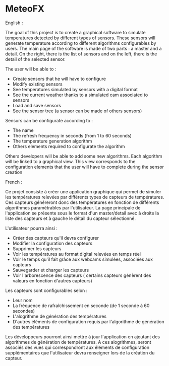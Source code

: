 # MeteoFX


English :

The goal of this project is to create a graphical software to simulate temperatures detected by different types of sensors.
These sensors will generate temperature according to different algorithms configurables by users.
The main page of the software is made of two parts : a master and a detail. On the right, there is the list of sensors and on the left, there is the detail of the selected sensor.

The user will be able to :

- Create sensors that he will have to configure
- Modify existing sensors
- See temperatures simulated by sensors with a digital format
- See the current weather thanks to a simulated cam associated to sensors
- Load and save sensors
- See the sensor tree (a sensor can be made of others sensors)

Sensors can be configurate according to :
- The name
- The refresh frequency in seconds (from 1 to 60 seconds)
- The temperature generation algorithm
- Others elements required to configurate the algorithm

Others developers will be able to add some new algorithms. Each algorithm will be linked to a graphical view. This view corresponds to the configuration elements that the user will have to complete during the sensor creation







French :

Ce projet consiste à créer une application graphique qui permet de simuler les températures relevées par différents types de capteurs de températures.
Ces capteurs généreront donc des températures en fonction de différents algorithmes paramétrables par l'utilisateur.
La page principale de l'application se présente sous le format d'un master/detail avec à droite la liste des capteurs et à gauche le détail du capteur sélectionné.

L'utilisateur pourra ainsi :

- Créer des capteurs qu'il devra configurer
- Modifier la configuration des capteurs
- Supprimer les capteurs
- Voir les températures au format digital relevées en temps réel
- Voir le temps qu'il fait grâce aux webcams simulées, associées aux capteurs
- Sauvegarder et charger les capteurs
- Voir l'arborescence des capteurs ( certains capteurs génèrent des valeurs en fonction d'autres capteurs)

Les capteurs sont configurables selon :

- Leur nom
- La fréquence de rafraîchissement en seconde (de 1 seconde à 60 secondes)
- L'alogrithme de génération des températures
- D'autres éléments de configuration requis par l'algorithme de génération des températures

Les développeurs pourront ainsi mettre à jour l'application en ajoutant des algorithmes de génération de températures.
A ces alogrithmes, seront associés des vues qui correspondront aux éléments de configuration supplémentaires que l'utilisateur devra renseigner lors de la création du capteur.